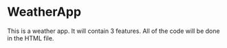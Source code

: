 # WeatherApp
This is a weather app. It will contain 3 features. All of the code will be done in the HTML file. 
